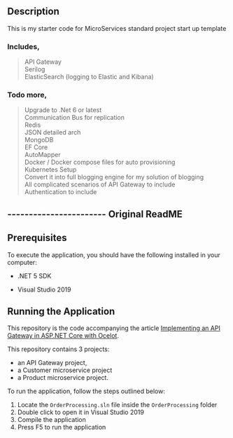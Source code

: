 ## Description

This is my starter code for MicroServices standard project start up template

### Includes,
> API Gateway\
> Serilog\
> ElasticSearch (logging to Elastic and Kibana)

### Todo more,
> Upgrade to .Net 6 or latest\
> Communication Bus for replication\
> Redis\
> JSON detailed arch\
> MongoDB\
> EF Core\
> AutoMapper\
> Docker / Docker compose files for auto provisioning\
> Kubernetes Setup\
> Convert it into full blogging engine for my solution of blogging\
> All complicated scenarios of API Gateway to include\
> Authentication to include


## ----------------------- Original ReadME
## **Prerequisites**

To execute the application, you should have the following installed in your computer:

-   .NET 5 SDK

-   Visual Studio 2019

## Running the Application

This repository is the code accompanying the article [Implementing an API Gateway in ASP.NET Core with Ocelot](https://auth0.com/blog/implementing-api-gateway-in-aspnet-core-with-ocelot). 

This repository contains 3 projects: 

- an API Gateway project, 
- a Customer microservice project
- a Product microservice project.

To run the application, follow the steps outlined below:

1. Locate the `OrderProcessing.sln` file inside the `OrderProcessing` folder
2. Double click to open it in Visual Studio 2019
3. Compile the application
4. Press F5 to run the application
